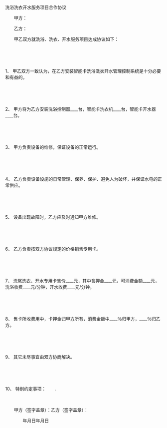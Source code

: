 



洗浴洗衣开水服务项目合作协议



 

　　甲方：

　　乙方：　　

　　甲乙双方就洗浴、洗衣、开水服务项目达成协议如下：

　　

　　

1、
甲乙双方一致认为，在乙方安装智能卡洗浴洗衣开水管理控制系统是十分必要和有益的。

　　

　　

2、
甲方将为乙方安装洗浴控制器____台，智能卡洗衣机____台，智能卡开水器____台。

　　

　　

3、
甲方负责设备的维修，保证设备的正常运行。

　　

　　

4、
乙方负责设备设施的日常管理、保养、保护、避免人为破坏，并保证水电的正常供应。

　　

　　

5、
设备出现故障时，乙方应及时通知甲方维修。

　　

　　

6、
乙方负责按双方协议规定的价格销售专用卡。

　　

　　

7、
洗冤洗衣、开水专用卡售价____元，其中含押金____元，可消费金额____元，洗浴收费____元/分钟，开水收费____元/分钟。

　　

　　

8、
售卡所收费用中，卡押金归甲方所有，消费金额中____％归甲方，____％归乙方。

　　

　　

9、
其它未尽事宜由双方协商解决。

　　

　　

10、
特别约定事项：　　.

　　

　　甲方（签字盖章）：乙方（签字盖章）：

　　　　年月日年月日